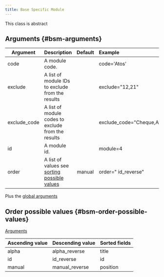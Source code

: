 ```yaml
---
title: Base Specific Module
---
```

This class is abstract

## Arguments {#bsm-arguments}

| Argument     | Description                                                                    | Default | Example                    |
|--------------|:-------------------------------------------------------------------------------|:-------:|:---------------------------|
| code         | A module code.                                                                 |         | code='Atos'                |
| exclude      | A list of module IDs to exclude from the results                               |         | exclude="12,21"            |
| exclude_code | A list of module codes to exclude from the results                             |         | exclude_code="Cheque,Atos" |
| id           | A module id.                                                                   |         | module=4                   |
| order        | A list of values see [sorting possible values](#bsm-order-possible-values)     | manual  | order=" id_reverse"        |

Plus the [global arguments](./global_arguments)

## Order possible values {#bsm-order-possible-values}

[Arguments](#bsm-arguments)

| Ascending value | Descending value | Sorted fields |
|-----------------|------------------|:--------------|
| alpha           | alpha_reverse    | title         |
| id              | id_reverse       | id            |
| manual          | manual_reverse   | position      |
